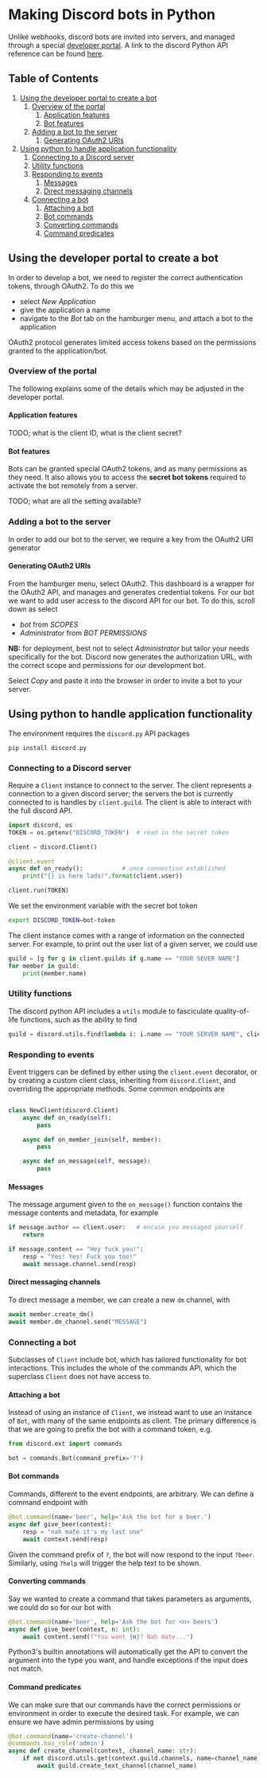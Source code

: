 # Making Discord bots in Python
Unlike webhooks, discord bots are invited into servers, and managed through a special [developer portal](https://discordapp.com/developers/applications). A link to the discord Python API reference can be found [here](https://discordpy.readthedocs.io/en/latest/api.html).

<!--BEGIN TOC-->
## Table of Contents
1. [Using the developer portal to create a bot](#toc-sub-tag-0)
	1. [Overview of the portal](#toc-sub-tag-1)
		1. [Application features](#toc-sub-tag-2)
		2. [Bot features](#toc-sub-tag-3)
	2. [Adding a bot to the server](#toc-sub-tag-4)
		1. [Generating OAuth2 URIs](#toc-sub-tag-5)
2. [Using python to handle application functionality](#toc-sub-tag-6)
	1. [Connecting to a Discord server](#toc-sub-tag-7)
	2. [Utility functions](#toc-sub-tag-8)
	3. [Responding to events](#toc-sub-tag-9)
		1. [Messages](#toc-sub-tag-10)
		2. [Direct messaging channels](#toc-sub-tag-11)
	4. [Connecting a bot](#toc-sub-tag-12)
		1. [Attaching a bot](#toc-sub-tag-13)
		2. [Bot commands](#toc-sub-tag-14)
		3. [Converting commands](#toc-sub-tag-15)
		4. [Command predicates](#toc-sub-tag-16)
<!--END TOC-->

## Using the developer portal to create a bot <a name="toc-sub-tag-0"></a>
In order to develop a bot, we need to register the correct authentication tokens, through OAuth2. To do this we 

- select *New Application*
- give the application a name
- navigate to the *Bot* tab on the hamburger menu, and attach a bot to the application

OAuth2 protocol generates limited access tokens based on the permissions granted to the application/bot.

### Overview of the portal <a name="toc-sub-tag-1"></a>
The following explains some of the details which may be adjusted in the developer portal.

#### Application features <a name="toc-sub-tag-2"></a>
TODO; what is the client ID, what is the client secret?

#### Bot features <a name="toc-sub-tag-3"></a>
Bots can be granted special OAuth2 tokens, and as many permissions as they need. It also allows you to access the **secret bot tokens** required to activate the bot remotely from a server.

TODO; what are all the setting available?


### Adding a bot to the server <a name="toc-sub-tag-4"></a>
In order to add our bot to the server, we require a key from the OAuth2 URI generator

#### Generating OAuth2 URIs <a name="toc-sub-tag-5"></a>
From the hamburger menu, select OAuth2. This dashboard is a wrapper for the OAuth2 API, and manages and generates credential tokens. For our bot we want to add user access to the discord API for our bot. To do this, scroll down as select

- *bot* from *SCOPES*
- *Administrator* from *BOT PERMISSIONS*

**NB:** for deployment, best not to select *Administrator* but tailor your needs specifically for the bot. Discord now generates the authorization URL, with the correct scope and permissions for our development bot.

Select *Copy* and paste it into the browser in order to invite a bot to your server.


## Using python to handle application functionality <a name="toc-sub-tag-6"></a>
The environment requires the `discord.py` API packages
```
pip install discord.py
```
### Connecting to a Discord server <a name="toc-sub-tag-7"></a>
Require a `Client` instance to connect to the server. The client represents a connection to a given discord server; the servers the bot is currently connected to is handles by `client.guild`. The client is able to interact with the full discord API.
```python
import discord, os
TOKEN = os.getenv("DISCORD_TOKEN")	# read in the secret token

client = discord.Client()

@client.event
async def on_ready():			# once connection established
	print("{} is here lads!".format(client.user))

client.run(TOKEN)
```
We set the environment variable with the secret bot token
```bash
export DISCORD_TOKEN=bot-token
```

The client instance comes with a range of information on the connected server. For example, to print out the user list of a given server, we could use
```python
guild = [g for g in client.guilds if g.name == "YOUR SEVER NAME"]
for member in guild:
	print(member.name)
```

### Utility functions <a name="toc-sub-tag-8"></a>
The discord python API includes a `utils` module to fasciculate quality-of-life functions, such as the ability to find
```python
guild = discord.utils.find(lambda i: i.name == "YOUR SERVER NAME", client.guilds)
```

### Responding to events <a name="toc-sub-tag-9"></a>
Event triggers can be defined by either using the `client.event` decorator, or by creating a custom client class, inheriting from `discord.Client`, and overriding the appropriate methods.
Some common endpoints are
```python

class NewClient(discord.Client)
	async def on_ready(self):
		pass

	async def on_member_join(self, member):
		pass

	async def on_message(self, message):
		pass

```

#### Messages <a name="toc-sub-tag-10"></a>
The message argument given to the `on_message()` function contains the message contents and metadata, for example
```python
if message.author == client.user: 	# encase you messaged yourself
	return

if message.content == "Hey fuck you!":
	resp = "Yes! Yes! Fuck you too!"
	await message.channel.send(resp)
```

#### Direct messaging channels <a name="toc-sub-tag-11"></a>
To direct message a member, we can create a new `dm` channel, with
```python
await member.create_dm()
await member.dm_channel.send("MESSAGE")
```

### Connecting a bot <a name="toc-sub-tag-12"></a>
Subclasses of `Client` include bot, which has tailored functionality for bot interactions. This includes the whole of the commands API, which the superclass `Client` does not have access to.
#### Attaching a bot <a name="toc-sub-tag-13"></a>
Instead of using an instance of `Client`, we instead want to use an instance of `Bot`, with many of the same endpoints as client. The primary difference is that we are going to prefix the bot with a command token, e.g.
```python
from discord.ext import commands

bot = commands.Bot(command_prefix='?')
```
#### Bot commands <a name="toc-sub-tag-14"></a>
Commands, different to the event endpoints, are arbitrary. We can define a command endpoint with
```python
@bot.command(name='beer', help='Ask the bot for a beer.')
async def give_beer(context):
	resp = "nah mate it's my last one"
	await context.send(resp)
```
Given the command prefix of `?`, the bot will now respond to the input `?beer`. Similarly, using `?help` will trigger the help text to be shown.

#### Converting commands <a name="toc-sub-tag-15"></a>
Say we wanted to create a command that takes parameters as arguments, we could do so for our bot with
```python
@bot.command(name='beer', help='Ask the bot for <n> beers')
async def give_beer(context, n: int):
	await content.send(f"You want {n}? Nah mate...")
```
Python3's builtin annotations will automatically get the API to convert the argument into the type you want, and handle exceptions if the input does not match.

#### Command predicates <a name="toc-sub-tag-16"></a>
We can make sure that our commands have the correct permissions or environment in order to execute the desired task. For example, we can ensure we have admin permissions by using
```python
@bot.command(name='create-channel')
@commands.has_role('admin')
async def create_channel(context, channel_name: str):
	if not discord.utils.get(context.guild.channels, name=channel_name):	# make sure channel doesn't already exist
		await guild.create_text_channel(channel_name)
```